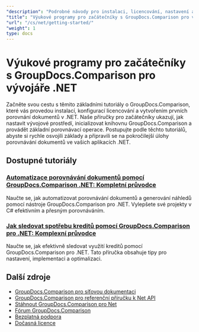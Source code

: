 ```yaml
---
"description": "Podrobné návody pro instalaci, licencování, nastavení a vytvoření prvního porovnání dokumentů v aplikacích .NET nástroje GroupDocs.Comparison."
"title": "Výukové programy pro začátečníky s GroupDocs.Comparison pro vývojáře .NET"
"url": "/cs/net/getting-started/"
"weight": 1
type: docs
---
```

# Výukové programy pro začátečníky s GroupDocs.Comparison pro vývojáře .NET

Začněte svou cestu s těmito základními tutoriály o GroupDocs.Comparison, které vás provedou instalací, konfigurací licencování a vytvořením prvních porovnání dokumentů v .NET. Naše příručky pro začátečníky ukazují, jak nastavit vývojové prostředí, inicializovat knihovnu GroupDocs.Comparison a provádět základní porovnávací operace. Postupujte podle těchto tutoriálů, abyste si rychle osvojili základy a připravili se na pokročilejší úlohy porovnávání dokumentů ve vašich aplikacích .NET.

## Dostupné tutoriály

### [Automatizace porovnávání dokumentů pomocí GroupDocs.Comparison .NET: Kompletní průvodce](./automate-document-comparison-groupdocs-net/)
Naučte se, jak automatizovat porovnávání dokumentů a generování náhledů pomocí nástroje GroupDocs.Comparison pro .NET. Vylepšete své projekty v C# efektivním a přesným porovnáváním.

### [Jak sledovat spotřebu kreditů pomocí GroupDocs.Comparison pro .NET: Komplexní průvodce](./track-credit-consumption-groupdocs-comparison-dotnet/)
Naučte se, jak efektivně sledovat využití kreditů pomocí GroupDocs.Comparison pro .NET. Tato příručka obsahuje tipy pro nastavení, implementaci a optimalizaci.

## Další zdroje

- [GroupDocs.Comparison pro síťovou dokumentaci](https://docs.groupdocs.com/comparison/net/)
- [GroupDocs.Comparison pro referenční příručku k Net API](https://reference.groupdocs.com/comparison/net/)
- [Stáhnout GroupDocs.Comparison pro Net](https://releases.groupdocs.com/comparison/net/)
- [Fórum GroupDocs.Comparison](https://forum.groupdocs.com/c/comparison)
- [Bezplatná podpora](https://forum.groupdocs.com/)
- [Dočasná licence](https://purchase.groupdocs.com/temporary-license/)